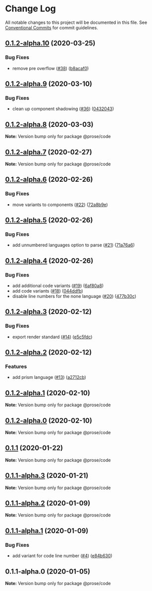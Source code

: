 # Change Log

All notable changes to this project will be documented in this file.
See [Conventional Commits](https://conventionalcommits.org) for commit guidelines.

## [0.1.2-alpha.10](https://github.com/prosejs/prose/compare/@prose/code@0.1.2-alpha.9...@prose/code@0.1.2-alpha.10) (2020-03-25)


### Bug Fixes

* remove pre overflow ([#38](https://github.com/prosejs/prose/issues/38)) ([b8acaf0](https://github.com/prosejs/prose/commit/b8acaf0471f0d5242186632d128a281de9836811))





## [0.1.2-alpha.9](https://github.com/prosejs/prose/compare/@prose/code@0.1.2-alpha.8...@prose/code@0.1.2-alpha.9) (2020-03-10)


### Bug Fixes

* clean up component shadowing ([#36](https://github.com/prosejs/prose/issues/36)) ([0432043](https://github.com/prosejs/prose/commit/0432043e52e77a5a8c6987a703ec0a159a34a07b))





## [0.1.2-alpha.8](https://github.com/prosejs/prose/compare/@prose/code@0.1.2-alpha.7...@prose/code@0.1.2-alpha.8) (2020-03-03)

**Note:** Version bump only for package @prose/code





## [0.1.2-alpha.7](https://github.com/prosejs/prose/compare/@prose/code@0.1.2-alpha.6...@prose/code@0.1.2-alpha.7) (2020-02-27)

**Note:** Version bump only for package @prose/code





## [0.1.2-alpha.6](https://github.com/prosejs/prose/compare/@prose/code@0.1.2-alpha.5...@prose/code@0.1.2-alpha.6) (2020-02-26)


### Bug Fixes

* move variants to components ([#22](https://github.com/prosejs/prose/issues/22)) ([72a8b9e](https://github.com/prosejs/prose/commit/72a8b9e7c6fa9d50efa92072b7753767e462cdec))





## [0.1.2-alpha.5](https://github.com/prosejs/prose/compare/@prose/code@0.1.2-alpha.4...@prose/code@0.1.2-alpha.5) (2020-02-26)


### Bug Fixes

* add unnumbered languages option to parse ([#21](https://github.com/prosejs/prose/issues/21)) ([71a76a6](https://github.com/prosejs/prose/commit/71a76a650e5233d193ae8ad8be4d110a0650ad2c))





## [0.1.2-alpha.4](https://github.com/prosejs/prose/compare/@prose/code@0.1.2-alpha.3...@prose/code@0.1.2-alpha.4) (2020-02-26)


### Bug Fixes

* add additional code variants ([#19](https://github.com/prosejs/prose/issues/19)) ([6af80a8](https://github.com/prosejs/prose/commit/6af80a82131deb6f890477839aa73b44ac036831))
* add code variants ([#18](https://github.com/prosejs/prose/issues/18)) ([044ddfb](https://github.com/prosejs/prose/commit/044ddfb64aab9270ead88faa6379f3fbe33103c1))
* disable line numbers for the none language ([#20](https://github.com/prosejs/prose/issues/20)) ([477b30c](https://github.com/prosejs/prose/commit/477b30c77140c99d1f13847393194766fc853158))





## [0.1.2-alpha.3](https://github.com/prosejs/prose/compare/@prose/code@0.1.2-alpha.2...@prose/code@0.1.2-alpha.3) (2020-02-12)


### Bug Fixes

* export render standard ([#14](https://github.com/prosejs/prose/issues/14)) ([e5c5fdc](https://github.com/prosejs/prose/commit/e5c5fdc490a7117ea5c5a69240ffc71dda6e3667))





## [0.1.2-alpha.2](https://github.com/prosejs/prose/compare/@prose/code@0.1.2-alpha.1...@prose/code@0.1.2-alpha.2) (2020-02-12)


### Features

* add prism language ([#13](https://github.com/prosejs/prose/issues/13)) ([a2712cb](https://github.com/prosejs/prose/commit/a2712cb7200933b6e6d6b9c9cd8e04dc0097011b))





## [0.1.2-alpha.1](https://github.com/prosejs/prose/compare/@prose/code@0.1.2-alpha.0...@prose/code@0.1.2-alpha.1) (2020-02-10)

**Note:** Version bump only for package @prose/code





## [0.1.2-alpha.0](https://github.com/prosejs/prose/compare/@prose/code@0.1.1...@prose/code@0.1.2-alpha.0) (2020-02-10)

**Note:** Version bump only for package @prose/code





## [0.1.1](https://github.com/prosejs/prose/compare/@prose/code@0.1.1-alpha.3...@prose/code@0.1.1) (2020-01-22)

**Note:** Version bump only for package @prose/code





## [0.1.1-alpha.3](https://github.com/prosejs/prose/compare/@prose/code@0.1.1-alpha.2...@prose/code@0.1.1-alpha.3) (2020-01-21)

**Note:** Version bump only for package @prose/code





## [0.1.1-alpha.2](https://github.com/prosejs/prose/compare/@prose/code@0.1.1-alpha.1...@prose/code@0.1.1-alpha.2) (2020-01-09)

**Note:** Version bump only for package @prose/code





## [0.1.1-alpha.1](https://github.com/prosejs/prose/compare/@prose/code@0.1.1-alpha.0...@prose/code@0.1.1-alpha.1) (2020-01-09)


### Bug Fixes

* add variant for code line number ([#4](https://github.com/prosejs/prose/issues/4)) ([e84b630](https://github.com/prosejs/prose/commit/e84b6307a3072e1daaace5a2d372fc8e801b72e2))





## 0.1.1-alpha.0 (2020-01-05)

**Note:** Version bump only for package @prose/code
